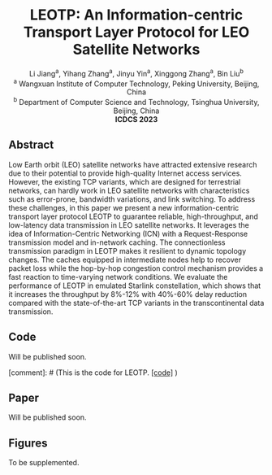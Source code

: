 # <center> LEOTP: An Information-centric Transport Layer Protocol for LEO Satellite Networks </center>
<div align='center'> Li Jiang<sup>a</sup>, Yihang Zhang<sup>a</sup>, Jinyu Yin<sup>a</sup>, Xinggong Zhang<sup>a</sup>, Bin Liu<sup>b</sup> </div>
<div align='center'> <sup>a</sup> Wangxuan Institute of Computer Technology, Peking University, Beijing, China </div>
<div align='center'> <sup>b</sup> Department of Computer Science and Technology, Tsinghua University, Beijing, China </div>
<div align='center'> <b> ICDCS 2023 </b> </div>

## Abstract 

Low Earth orbit (LEO) satellite networks have attracted extensive research due to their potential to provide high-quality Internet access services. However, the existing TCP variants, which are designed for terrestrial networks, can hardly work in LEO satellite networks with characteristics such as error-prone, bandwidth variations, and link switching. To address these challenges, in this paper we present a new information-centric transport layer protocol LEOTP to guarantee reliable, high-throughput, and low-latency data transmission in LEO satellite networks. It leverages the idea of Information-Centric Networking (ICN) with a Request-Response transmission model and in-network caching. The connectionless transmission paradigm in LEOTP makes it resilient to dynamic topology changes. The caches equipped in intermediate nodes help to recover packet loss while the hop-by-hop congestion control mechanism provides a fast reaction to time-varying network conditions. We evaluate the performance of LEOTP in emulated Starlink constellation, which shows that it increases the throughput by 8%-12% with 40%-60% delay reduction compared with the state-of-the-art TCP variants in the transcontinental data transmission.

## Code

Will be published soon.

[comment]: # (This is the code for LEOTP. [[code]](https://github.com/jl99888/LEOTP) )

## Paper

Will be published soon.

<div style=display:none> This is the camera-ready version paper. [[paper]](./LEOTP_icdcs_cr_v3.pdf) </div>

## Figures

To be supplemented.
